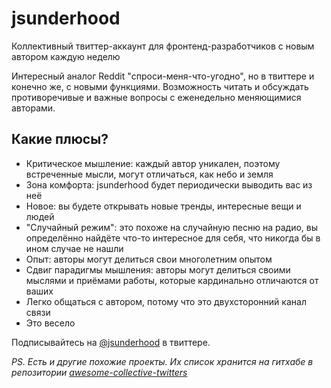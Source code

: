 # jsunderhood

Коллективный твиттер-аккаунт для фронтенд-разработчиков с новым автором
каждую неделю

Интересный аналог Reddit "спроси-меня-что-угодно", но в твиттере и конечно же,
с новыми функциями. Возможность читать и обсуждать противоречивые и важные
вопросы с еженедельно меняющимися авторами.

## Какие плюсы?

* Критическое мышление: каждый автор уникален, поэтому встреченные мысли,
  могут отличаться, как небо и земля
* Зона комфорта: jsunderhood будет периодически выводить вас из неё
* Новое: вы будете открывать новые тренды, интересные вещи и людей
* "Случайный режим": это похоже на случайную песню на радио, вы определённо
  найдёте что-то интересное для себя, что никогда бы в ином случае не нашли
* Опыт: авторы могут делиться свои многолетним опытом
* Сдвиг парадигмы мышления: авторы могут делиться своими мыслями
  и приёмами работы, которые кардинально отличаются от ваших
* Легко общаться с автором, потому что это двухсторонний канал связи
* Это весело

Подписывайтесь на [@jsunderhood][jsh] в твиттере.

_PS. Есть и другие похожие проекты. Их список хранится на гитхабе в репозитории [awesome-collective-twitters](https://github.com/iamstarkov/awesome-collective-twitters)_

[jsh]: https://twitter.com/jsunderhood
